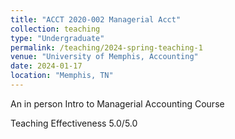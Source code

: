 ```yaml
---
title: "ACCT 2020-002 Managerial Acct"
collection: teaching
type: "Undergraduate"
permalink: /teaching/2024-spring-teaching-1
venue: "University of Memphis, Accounting"
date: 2024-01-17
location: "Memphis, TN"
---
```


An in person Intro to Managerial Accounting Course

Teaching Effectiveness 
5.0/5.0
